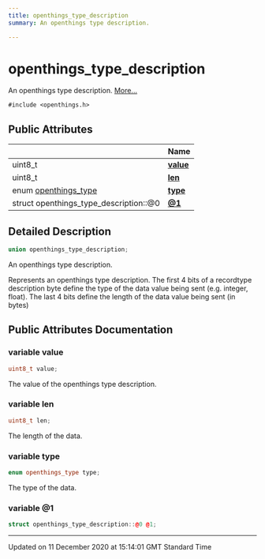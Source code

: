 ```yaml
---
title: openthings_type_description
summary: An openthings type description.  

---
```


# openthings_type_description




An openthings type description.  [More...](#detailed-description)


`#include <openthings.h>`



















## Public Attributes

|                | Name           |
| -------------- | -------------- |
| uint8_t | **[value](/doxybook2/mkdocs-readthedocs/Classes/unionopenthings__type__description/#variable-value)**  |
| uint8_t | **[len](/doxybook2/mkdocs-readthedocs/Classes/unionopenthings__type__description/#variable-len)**  |
| enum [openthings_type](/doxybook2/mkdocs-readthedocs/Files/openthings_8h/#enum-openthings_type) | **[type](/doxybook2/mkdocs-readthedocs/Classes/unionopenthings__type__description/#variable-type)**  |
| struct openthings_type_description::@0 | **[@1](/doxybook2/mkdocs-readthedocs/Classes/unionopenthings__type__description/#variable-@1)**  |







## Detailed Description

```cpp
union openthings_type_description;
```

An openthings type description. 


























Represents an openthings type description. The first 4 bits of a recordtype description byte define the type of the data value being sent (e.g. integer, float). The last 4 bits define the length of the data value being sent (in bytes) 















## Public Attributes Documentation

### variable value

```cpp
uint8_t value;
```



























The value of the openthings type description. 


### variable len

```cpp
uint8_t len;
```



























The length of the data. 


### variable type

```cpp
enum openthings_type type;
```



























The type of the data. 


### variable @1

```cpp
struct openthings_type_description::@0 @1;
```

































-------------------------------

Updated on 11 December 2020 at 15:14:01 GMT Standard Time